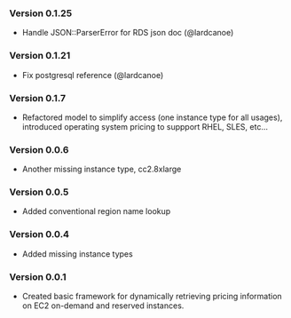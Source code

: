 ### Version 0.1.25

  * Handle JSON::ParserError for RDS json doc (@lardcanoe)

### Version 0.1.21

  * Fix postgresql reference (@lardcanoe)

### Version 0.1.7

  * Refactored model to simplify access (one instance type for all usages), 
  introduced operating system pricing to suppport RHEL, SLES, etc...

### Version 0.0.6

  * Another missing instance type, cc2.8xlarge

### Version 0.0.5

  * Added conventional region name lookup

### Version 0.0.4

  * Added missing instance types

### Version 0.0.1

  * Created basic framework for dynamically retrieving pricing information
    on EC2 on-demand and reserved instances.
